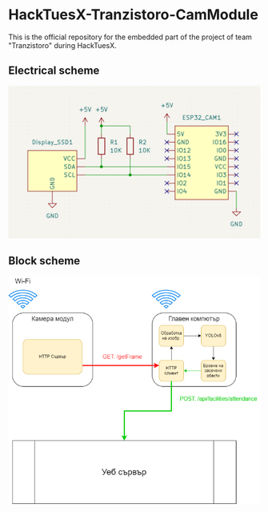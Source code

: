 # HackTuesX-Tranzistoro-CamModule
This is the official repository for the embedded part of the project of team "Tranzistoro" during HackTuesX. 

## Electrical scheme
![logo](./schematics/images/scheme.png)

## Block scheme
![logo](./schematics/images/block_scheme.png)
